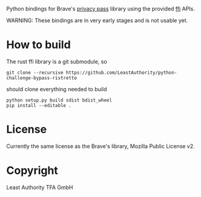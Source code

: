 Python bindings for Brave's [privacy pass](https://github.com/brave-intl/challenge-bypass-ristretto) library
using the provided [ffi](https://github.com/brave-intl/challenge-bypass-ristretto-ffi) APIs.

WARNING: These bindings are in very early stages and is not usable yet.

# How to build

The rust ffi library is a git submodule, so
```
git clone --recursive https://github.com/LeastAuthority/python-challenge-bypass-ristretto
```
should clone everything needed to build

```
python setup.py build sdist bdist_wheel
pip install --editable .
```

# License

Currently the same license as the Brave's library, Mozilla Public License v2.

# Copyright

Least Authority TFA GmbH
